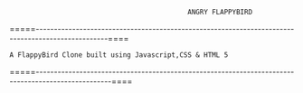 												ANGRY FLAPPYBIRD

=====--------------------------------------------------------------------------------------------------====

    A FlappyBird Clone built using Javascript,CSS & HTML 5

=====---------------------------------------------------------------------------------------------------====
